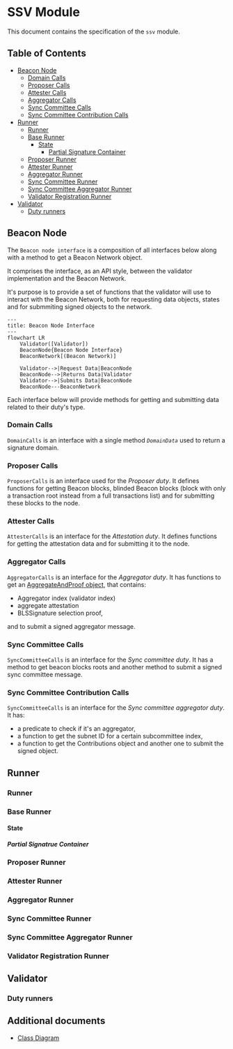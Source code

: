 # SSV Module

This document contains the specification of the `ssv` module.

## Table of Contents

- [Beacon Node](#beaconnode)
    - [Domain Calls](#domaincalls)
    - [Proposer Calls]()
    - [Attester Calls]()
    - [Aggregator Calls]()
    - [Sync Committee Calls]()
    - [Sync Committee Contribution Calls]()
- [Runner](#runner)
    - [Runner]()
    - [Base Runner]()
        - [State]()
            - [Partial Signature Container]()
    - [Proposer Runner]()
    - [Attester Runner]()
    - [Aggregator Runner]()
    - [Sync Committee Runner]()
    - [Sync Committee Aggregator Runner]()
    - [Validator Registration Runner]()
- [Validator]()
    - [Duty runners]()



## Beacon Node

The `Beacon node interface` is a composition of all interfaces below along with a method to get a Beacon Network object.

It comprises the interface, as an API style, between the validator implementation and the Beacon Network.

It's purpose is to provide a set of functions that the validator will use to interact with the Beacon Network, both for requesting data objects, states and for submmiting signed objects to the network.

```mermaid
---
title: Beacon Node Interface
---
flowchart LR
    Validator([Validator])
    BeaconNode{Beacon Node Interface}
    BeaconNetwork[(Beacon Network)]

    Validator-->|Request Data|BeaconNode
    BeaconNode-->|Returns Data|Validator
    Validator-->|Submits Data|BeaconNode
    BeaconNode---BeaconNetwork
```

Each interface below will provide methods for getting and submitting data related to their duty's type.

### Domain Calls

`DomainCalls` is an interface with a single method *`DomainData`* used to return a signature domain.

### Proposer Calls

`ProposerCalls` is an interface used for the *Proposer duty*. It defines functions for getting Beacon blocks, blinded Beacon blocks (block with only a transaction root instead from a full transactions list) and for submitting these blocks to the node.

### Attester Calls

`AttesterCalls` is an interface for the *Attestation duty*. It defines functions for getting the attestation data and for submitting it to the node.

### Aggregator Calls

`AggregatorCalls` is an interface for the *Aggregator duty*. It has functions to get an [AggregateAndProof object](https://github.com/ethereum/consensus-specs/blob/dev/specs/phase0/validator.md#aggregateandproof), that contains:
- Aggregator index (validator index)
- aggregate attestation
- BLSSignature selection proof,

and to submit a signed aggregator message.

### Sync Committee Calls

`SyncCommitteeCalls` is an interface for the *Sync committee duty*. It has a method to get beacon blocks roots and another method to submit a signed sync committee message.

### Sync Committee Contribution Calls

`SyncCommitteeCalls` is an interface for the *Sync committee aggregator duty*. It has:
- a predicate to check if it's an aggregator,
- a function to get the subnet ID for a certain subcommittee index,
- a function to get the Contributions object and another one to submit the signed object.

## Runner

### Runner

### Base Runner

#### State

##### Partial Signatrue Container

### Proposer Runner

### Attester Runner

### Aggregator Runner

### Sync Committee Runner

### Sync Committee Aggregator Runner

### Validator Registration Runner

## Validator

### Duty runners



## Additional documents
- [Class Diagram](docs/CLASS_DIAGRAM.md)